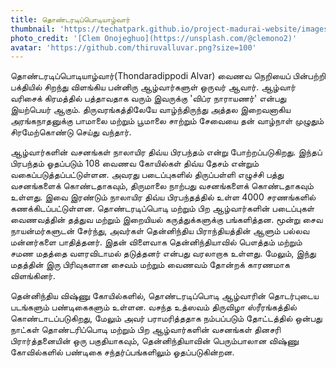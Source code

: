 ```yaml
---
title: தொண்டரடிப்பொடியாழ்வார்
thumbnail: 'https://techatpark.github.io/project-madurai-website/images/Man_icon.svg'
photo_credit: '[Clem Onojeghuo](https://unsplash.com/@clemono2)'
avatar: 'https://github.com/thiruvalluvar.png?size=100'
---
```



தொண்டரடிப்பொடியாழ்வார்(Thondaradippodi Alvar) வைணவ நெறியைப் பின்பற்றி பக்தியில் சிறந்து விளங்கிய பன்னிரு ஆழ்வார்களுள் ஒருவர் ஆவார். ஆழ்வார் வரிசைக் கிரமத்தில் பத்தாவதாக வரும் இவருக்கு 'விப்ர நாராயணர்' என்பது இயற்பெயர் ஆகும். திருவரங்கத்திலேயே வாழ்ந்திருந்து அத்தல இறைவனாகிய அரங்கநாதனுக்கு பாமாலை மற்றும் பூமாலை சாற்றும் சேவையை தன் வாழ்நாள் முழுதும் சிரமேற்கொண்டு செய்து வந்தார்.

ஆழ்வார்களின் வசனங்கள் நாலாயிர திவ்ய பிரபந்தம் என்று போற்றப்படுகிறது. இந்தப் பிரபந்தம் ஓதப்படும் 108 வைணவ கோயில்கள் திவ்ய தேசம் என்றும் வகைப்படுத்தப்பட்டுள்ளன. அவரது படைப்புகளில் திருப்பள்ளி எழுச்சி பத்து வசனங்களைக் கொண்டதாகவும், திருமாலை நாற்பது வசனங்களைக் கொண்டதாகவும் உள்ளது. இவை இரண்டும் நாலாயிர திவ்ய பிரபந்தத்தில் உள்ள 4000 சரணங்களில் கணக்கிடப்பட்டுள்ளன. தொண்டரடிப்பொடி மற்றும் பிற ஆழ்வார்களின் படைப்புகள் வைணவத்தின் தத்துவ மற்றும் இறையியல் கருத்துக்களுக்கு பங்களித்தன. மூன்று சைவ நாயன்மர்களுடன் சேர்ந்து, அவர்கள் தென்னிந்திய பிராந்தியத்தின் ஆளும் பல்லவ மன்னர்களை பாதித்தனர். இதன் விளைவாக தென்னிந்தியாவில் பௌத்தம் மற்றும் சமண மதத்தை வளரவிடாமல் தடுத்தனர் என்பது வரலாறாக உள்ளது. மேலும், இந்து மதத்தின் இரு பிரிவுகளான சைவம் மற்றும் வைணவம் தோன்றக் காரணமாக விளங்கினர்.

தென்னிந்திய விஷ்ணு கோயில்களில், தொண்டரடிப்பொடி ஆழ்வாரின் தொடர்புடைய படங்களும் பண்டிகைகளும் உள்ளன. வசந்த உத்ஸவம் திருவிழா ஸ்ரீரங்கத்தில் கொண்டாடப்படுகிறது, மேலும் அவர் பராமரித்ததாக நம்பப்படும் தோட்டத்தில் ஒன்பது நாட்கள் தொண்டரிப்பொடி மற்றும் பிற ஆழ்வார்களின் வசனங்கள் தினசரி பிரார்த்தனையின் ஒரு பகுதியாகவும், தென்னிந்தியாவின் பெரும்பாலான விஷ்ணு கோவில்களில் பண்டிகை சந்தர்ப்பங்களிலும் ஓதப்படுகின்றன.
